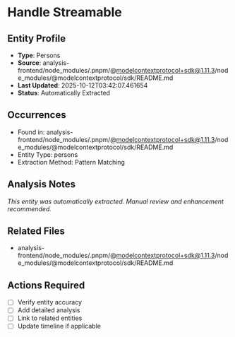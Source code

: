 # Handle Streamable

## Entity Profile
- **Type**: Persons
- **Source**: analysis-frontend/node_modules/.pnpm/@modelcontextprotocol+sdk@1.11.3/node_modules/@modelcontextprotocol/sdk/README.md
- **Last Updated**: 2025-10-12T03:42:07.461654
- **Status**: Automatically Extracted

## Occurrences
- Found in: analysis-frontend/node_modules/.pnpm/@modelcontextprotocol+sdk@1.11.3/node_modules/@modelcontextprotocol/sdk/README.md
- Entity Type: persons
- Extraction Method: Pattern Matching

## Analysis Notes
*This entity was automatically extracted. Manual review and enhancement recommended.*

## Related Files
- analysis-frontend/node_modules/.pnpm/@modelcontextprotocol+sdk@1.11.3/node_modules/@modelcontextprotocol/sdk/README.md

## Actions Required
- [ ] Verify entity accuracy
- [ ] Add detailed analysis
- [ ] Link to related entities
- [ ] Update timeline if applicable
